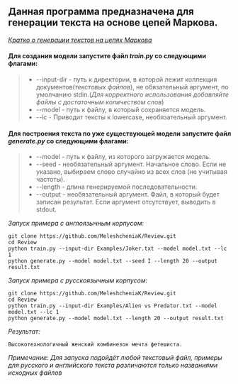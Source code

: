 ## Данная программа предназначена для генерации текста на основе цепей Маркова.
[*Кратко о генерации текстов на цепях Маркова*](https://tproger.ru/translations/markov-chains/)
#### Для создания модели запустите файл *train.py* со следующими флагами:
>	- --input-dir - путь к директории, в которой лежит коллекция документов(*текстовых файлов*), не обязательный аргумент, по умолчанию stdin.(*Для корректного использования добавляйте файлы с достаточным количеством слов*)
>	- --model - путь к файлу, в который сохраняется модель.
>	- --lc - Приводит тексты к lowercase, необязательный аргумент.
#### Для построения текста по уже существующей модели запустите файл *generate.py* со следующими флагами:
>	- --model - путь к файлу, из которого загружается модель.
>	- --seed - необязательный аргумент. Начальное слово. Если не указано, выбираем слово случайно из всех слов (не учитывая частоты).
>	- --length - длина генерируемой последовательности.
>	- --output - необязательный аргумент. Файл, в который будет записан результат. Если аргумент отсутствует, выводить в stdout.

*Запуск примера с англоязычным корпусом:*
```
git clone https://github.com/MeleshcheniaK/Review.git
cd Review
python train.py --input-dir Examples/Joker.txt --model model.txt --lc 1
python generate.py --model model.txt --seed I --length 20 --output result.txt	
```
*Запуск примера с русскоязычным корпусом:*
```
git clone https://github.com/MeleshcheniaK/Review.git
cd Review
python train.py --input-dir Examples/Alien vs Predator.txt --model model.txt --lc 1
python generate.py --model model.txt --length 20 --output result.txt	
```
*Результат:*
```
Высокотехнологичный женский комбинезон мечта фетешиста.
```
*Примечание: Для запуска подойдёт любой текстовый файл, примеры для русского и английского текста различаются только названиями исходных файлов*
